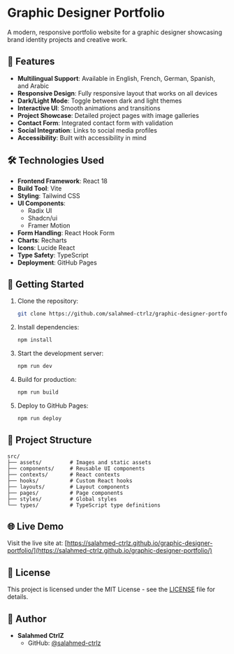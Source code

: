 # Graphic Designer Portfolio

A modern, responsive portfolio website for a graphic designer showcasing brand identity projects and creative work.

## 🌟 Features

- **Multilingual Support**: Available in English, French, German, Spanish, and Arabic
- **Responsive Design**: Fully responsive layout that works on all devices
- **Dark/Light Mode**: Toggle between dark and light themes
- **Interactive UI**: Smooth animations and transitions
- **Project Showcase**: Detailed project pages with image galleries
- **Contact Form**: Integrated contact form with validation
- **Social Integration**: Links to social media profiles
- **Accessibility**: Built with accessibility in mind

## 🛠️ Technologies Used

- **Frontend Framework**: React 18
- **Build Tool**: Vite
- **Styling**: Tailwind CSS
- **UI Components**: 
  - Radix UI
  - Shadcn/ui
  - Framer Motion
- **Form Handling**: React Hook Form
- **Charts**: Recharts
- **Icons**: Lucide React
- **Type Safety**: TypeScript
- **Deployment**: GitHub Pages

## 🚀 Getting Started

1. Clone the repository:
   ```bash
   git clone https://github.com/salahmed-ctrlz/graphic-designer-portfolio.git
   ```

2. Install dependencies:
   ```bash
   npm install
   ```

3. Start the development server:
   ```bash
   npm run dev
   ```

4. Build for production:
   ```bash
   npm run build
   ```

5. Deploy to GitHub Pages:
   ```bash
   npm run deploy
   ```

## 📁 Project Structure

```
src/
├── assets/         # Images and static assets
├── components/     # Reusable UI components
├── contexts/       # React contexts
├── hooks/          # Custom React hooks
├── layouts/        # Layout components
├── pages/          # Page components
├── styles/         # Global styles
└── types/          # TypeScript type definitions
```

## 🌐 Live Demo

Visit the live site at: [https://salahmed-ctrlz.github.io/graphic-designer-portfolio/](https://salahmed-ctrlz.github.io/graphic-designer-portfolio/)

## 📝 License

This project is licensed under the MIT License - see the [LICENSE](LICENSE) file for details.

## 👤 Author

- **Salahmed CtrlZ**
  - GitHub: [@salahmed-ctrlz](https://github.com/salahmed-ctrlz) 